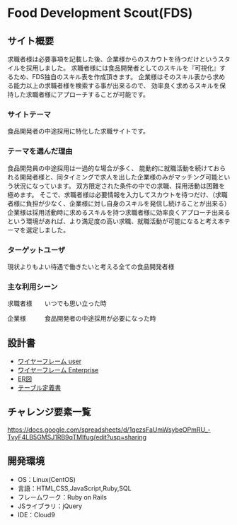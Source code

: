 # Food Development Scout(FDS)

## サイト概要
求職者様は必要事項を記載した後、企業様からのスカウトを待つだけというスタイルを採用しました。
求職者様には食品開発者としてのスキルを『可視化』するため、FDS独自のスキル表を作成頂きます。
企業様はそのスキル表から求める能力以上の求職者様を検索する事が出来るので、
効率良く求めるスキルを保持した求職者様にアプローチすることが可能です。

### サイトテーマ
食品開発者の中途採用に特化した求職サイトです。

### テーマを選んだ理由
食品開発員の中途採用は一過的な場合が多く、
能動的に就職活動を続けておられる開発者様と、同タイミングで求人を出した企業様のみがマッチング可能という状況になっています。
双方限定された条件の中での求職、採用活動は困難を極めます。
そこで、求職者様は必要情報を入力してスカウトを待つだけ、（求職者様に負担が少なく、企業様に対し自身のスキルを発信し続けることが出来る）
企業様は採用活動時に求めるスキルを持つ求職者様に効率良くアプローチ出来るという環境があれば、より満足度の高い求職、就職活動が可能になると考え本テーマを選定しました。

### ターゲットユーザ
現状よりもよい待遇で働きたいと考える全ての食品開発者様

### 主な利用シーン
求職者様　　いつでも思い立った時

企業様　　　食品開発者の中途採用が必要になった時

## 設計書
- [ワイヤーフレーム user](https://drive.google.com/file/d/18fCcj_lTY-KLA_iTveCKI_30RGQEEvod/view?usp=sharing)
- [ワイヤーフレーム Enterprise](https://drive.google.com/file/d/1CxqB2U9vOtWPYG0k-evuhg8Z6qe8jkR_/view?usp=sharing)
- [ER図](https://drive.google.com/file/d/124Dpne8TsEOC2Ym06z4edcPReTgZSs_8/view?usp=sharing)
- [テーブル定義書](https://docs.google.com/spreadsheets/d/185o6gfScVRTZrTMi7lMv-KOn7MLL5uKzFwAr6t_cvx8/edit?usp=sharing)


## チャレンジ要素一覧
<https://docs.google.com/spreadsheets/d/1qezsFaUmWsybeOPmRU_-TvyF4LB5GMSJ1RB9qTMIfug/edit?usp=sharing>

## 開発環境
- OS：Linux(CentOS)
- 言語：HTML,CSS,JavaScript,Ruby,SQL
- フレームワーク：Ruby on Rails
- JSライブラリ：jQuery
- IDE：Cloud9

